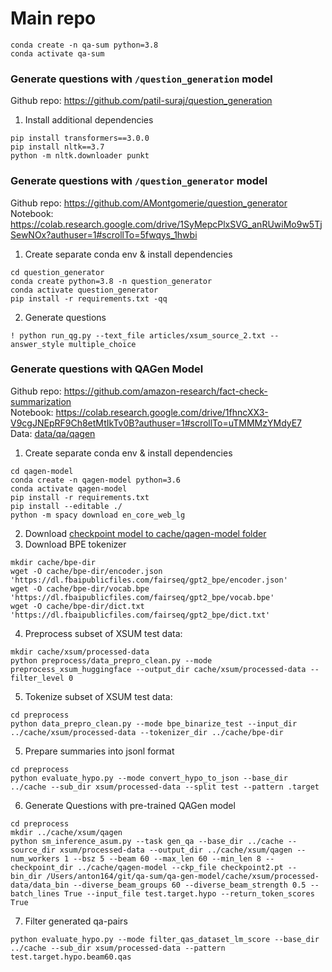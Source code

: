 # Main repo
```
conda create -n qa-sum python=3.8
conda activate qa-sum
```

### Generate questions with `/question_generation` model
Github repo: https://github.com/patil-suraj/question_generation

1. Install additional dependencies
```
pip install transformers==3.0.0
pip install nltk==3.7
python -m nltk.downloader punkt
```

### Generate questions with `/question_generator` model
Github repo: https://github.com/AMontgomerie/question_generator  
Notebook: https://colab.research.google.com/drive/1SyMepcPlxSVG_anRUwiMo9w5TjSewNOx?authuser=1#scrollTo=5fwqys_1hwbi

1. Create separate conda env & install dependencies
```
cd question_generator
conda create python=3.8 -n question_generator
conda activate question_generator
pip install -r requirements.txt -qq
```

2. Generate questions
```
! python run_qg.py --text_file articles/xsum_source_2.txt --answer_style multiple_choice
```

### Generate questions with QAGen Model
Github repo: https://github.com/amazon-research/fact-check-summarization  
Notebook:  https://colab.research.google.com/drive/1fhncXX3-V9cgJNEpRF9Ch8etMtIkTv0B?authuser=1#scrollTo=uTMMMzYMdyE7    
Data: [data/qa/qagen](data/qa/qagen)

1. Create separate conda env & install dependencies
```
cd qagen-model
conda create -n qagen-model python=3.6
conda activate qagen-model
pip install -r requirements.txt
pip install --editable ./
python -m spacy download en_core_web_lg
```
2. Download [checkpoint model to cache/qagen-model folder](https://fact-check-summarization.s3.amazonaws.com/newsqa-squad-qagen-checkpoint/checkpoint2.pt)
3. Download BPE tokenizer
```
mkdir cache/bpe-dir
wget -O cache/bpe-dir/encoder.json 'https://dl.fbaipublicfiles.com/fairseq/gpt2_bpe/encoder.json'
wget -O cache/bpe-dir/vocab.bpe 'https://dl.fbaipublicfiles.com/fairseq/gpt2_bpe/vocab.bpe'
wget -O cache/bpe-dir/dict.txt 'https://dl.fbaipublicfiles.com/fairseq/gpt2_bpe/dict.txt'
```
4. Preprocess subset of XSUM test data:
```
mkdir cache/xsum/processed-data
python preprocess/data_prepro_clean.py --mode preprocess_xsum_huggingface --output_dir cache/xsum/processed-data --filter_level 0
```
5. Tokenize subset of XSUM test data:
```
cd preprocess
python data_prepro_clean.py --mode bpe_binarize_test --input_dir ../cache/xsum/processed-data --tokenizer_dir ../cache/bpe-dir
```
5. Prepare summaries into jsonl format
```
cd preprocess
python evaluate_hypo.py --mode convert_hypo_to_json --base_dir ../cache --sub_dir xsum/processed-data --split test --pattern .target
```
6. Generate Questions with pre-trained QAGen model
```
cd preprocess
mkdir ../cache/xsum/qagen
python sm_inference_asum.py --task gen_qa --base_dir ../cache --source_dir xsum/processed-data --output_dir ../cache/xsum/qagen --num_workers 1 --bsz 5 --beam 60 --max_len 60 --min_len 8 --checkpoint_dir ../cache/qagen-model --ckp_file checkpoint2.pt --bin_dir /Users/anton164/git/qa-sum/qa-gen-model/cache/xsum/processed-data/data_bin --diverse_beam_groups 60 --diverse_beam_strength 0.5 --batch_lines True --input_file test.target.hypo --return_token_scores True
```
7. Filter generated qa-pairs
```
python evaluate_hypo.py --mode filter_qas_dataset_lm_score --base_dir ../cache --sub_dir xsum/processed-data --pattern test.target.hypo.beam60.qas
```